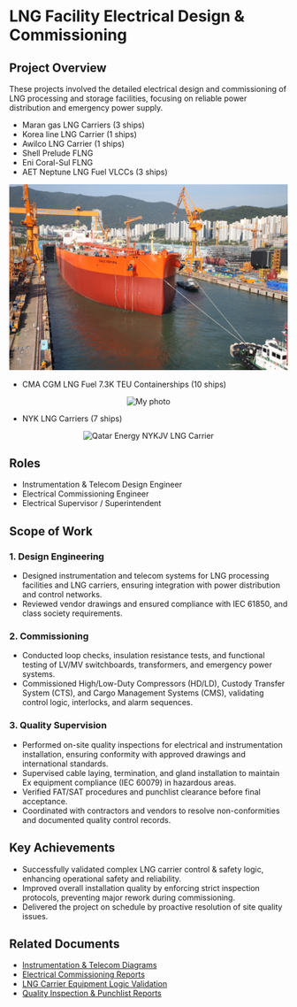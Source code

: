 # LNG Facility Electrical Design & Commissioning

## Project Overview  
These projects involved the detailed electrical design and commissioning of LNG processing and storage facilities, focusing on reliable power distribution and emergency power supply.

- Maran gas LNG Carriers (3 ships)
- Korea line LNG Carrier (1 ships)
- Awilco LNG Carrier (1 ships)
- Shell Prelude FLNG
- Eni Coral-Sul FLNG
- AET Neptune LNG Fuel VLCCs (3 ships)
<p align="center">
  <img src="/LNG_Facility_Electrical_Design_and_Commissioning/JUNG9141.JPG" alt="My photo" width="600">
</p>

- CMA CGM LNG Fuel 7.3K TEU Containerships (10 ships)
<p align="center">
  <img src="/LNG_Facility_Electrical_Design_and_Commissioning/IMG_4042.PNG" alt="My photo" width="600">
</p>
 
- NYK LNG Carriers (7 ships)
<p align="center">
  <img src="/LNG_Facility_Electrical_Design_and_Commissioning/DJI_0339.jpg" alt="Qatar Energy NYKJV LNG Carrier" width="600">
</p>

## Roles  
- Instrumentation & Telecom Design Engineer  
- Electrical Commissioning Engineer  
- Electrical Supervisor / Superintendent 

## Scope of Work  
### 1. Design Engineering  
- Designed instrumentation and telecom systems for LNG processing facilities and LNG carriers, ensuring integration with power distribution and control networks.  
- Reviewed vendor drawings and ensured compliance with IEC 61850, and class society requirements.  

### 2. Commissioning  
- Conducted loop checks, insulation resistance tests, and functional testing of LV/MV switchboards, transformers, and emergency power systems.  
- Commissioned High/Low-Duty Compressors (HD/LD), Custody Transfer System (CTS), and Cargo Management Systems (CMS), validating control logic, interlocks, and alarm sequences.

### 3. Quality Supervision  
- Performed on-site quality inspections for electrical and instrumentation installation, ensuring conformity with approved drawings and international standards.  
- Supervised cable laying, termination, and gland installation to maintain Ex equipment compliance (IEC 60079) in hazardous areas.  
- Verified FAT/SAT procedures and punchlist clearance before final acceptance.  
- Coordinated with contractors and vendors to resolve non-conformities and documented quality control records.

## Key Achievements  
- Successfully validated complex LNG carrier control & safety logic, enhancing operational safety and reliability.  
- Improved overall installation quality by enforcing strict inspection protocols, preventing major rework during commissioning.  
- Delivered the project on schedule by proactive resolution of site quality issues.

## Related Documents  
- [Instrumentation & Telecom Diagrams](./Instrumentation_Telecom_Diagrams.pdf)  
- [Electrical Commissioning Reports](./Electrical_Commissioning_Report.pdf)  
- [LNG Carrier Equipment Logic Validation](./LNG_Equipment_Logic_Validation.pdf)  
- [Quality Inspection & Punchlist Reports](./Quality_Inspection_Reports.pdf)
